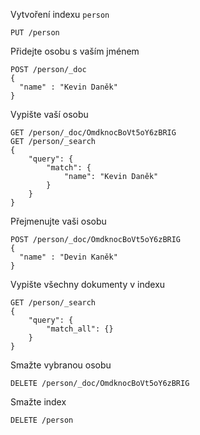 Vytvoření indexu `person`

```http
PUT /person
```

Přidejte osobu s vaším jménem

```http
POST /person/_doc
{
  "name" : "Kevin Daněk"
}
```

Vypište vaší osobu
```http
GET /person/_doc/OmdknocBoVt5oY6zBRIG
GET /person/_search
{
    "query": {
        "match": {
            "name": "Kevin Daněk"
        }
    }
}
```

Přejmenujte vaši osobu
```http
POST /person/_doc/OmdknocBoVt5oY6zBRIG
{
  "name" : "Devin Kaněk"
}
```

Vypište všechny dokumenty v indexu
```http
GET /person/_search
{
    "query": {
        "match_all": {}
    }
}
```

Smažte vybranou osobu
```http
DELETE /person/_doc/OmdknocBoVt5oY6zBRIG
```

Smažte index
```http
DELETE /person
```
